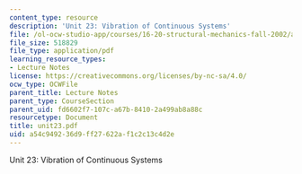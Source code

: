 ```yaml
---
content_type: resource
description: 'Unit 23: Vibration of Continuous Systems'
file: /ol-ocw-studio-app/courses/16-20-structural-mechanics-fall-2002/a54c949236d9ff27622af1c2c13c4d2e_unit23.pdf
file_size: 518829
file_type: application/pdf
learning_resource_types:
- Lecture Notes
license: https://creativecommons.org/licenses/by-nc-sa/4.0/
ocw_type: OCWFile
parent_title: Lecture Notes
parent_type: CourseSection
parent_uid: fd6602f7-107c-a67b-8410-2a499ab8a88c
resourcetype: Document
title: unit23.pdf
uid: a54c9492-36d9-ff27-622a-f1c2c13c4d2e
---
```

Unit 23: Vibration of Continuous Systems